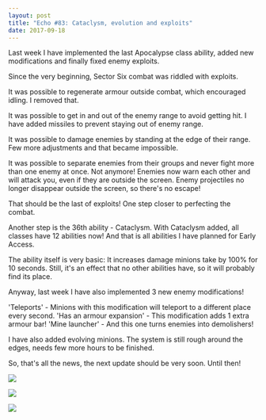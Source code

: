 ```yaml
---
layout: post
title: "Echo #83: Cataclysm, evolution and exploits"
date: 2017-09-18
---
```


Last week I have implemented the last Apocalypse class ability, added new modifications and finally fixed enemy exploits.

Since the very beginning, Sector Six combat was riddled with exploits. 

It was possible to regenerate armour outside combat, which encouraged idling.
I removed that.

It was possible to get in and out of the enemy range to avoid getting hit.
I have added missiles to prevent staying out of enemy range.

It was possible to damage enemies by standing at the edge of their range.
Few more adjustments and that became impossible.

It was possible to separate enemies from their groups and never fight more than one enemy at once.
Not anymore!
Enemies now warn each other and will attack you, even if they are outside the screen.
Enemy projectiles no longer disappear outside the screen, so there's no escape!

That should be the last of exploits!
One step closer to perfecting the combat.

Another step is the 36th ability - Cataclysm.
With Cataclysm added, all classes have 12 abilities now!
And that is all abilities I have planned for Early Access.

The ability itself is very basic: It increases damage minions take by 100% for 10 seconds.
Still, it's an effect that no other abilities have, so it will probably find its place.

Anyway, last week I have also implemented 3 new enemy modifications!

'Teleports' - Minions with this modification will teleport to a different place every second.
'Has an armour expansion' - This modification adds 1 extra armour bar!
'Mine launcher' - And this one turns enemies into demolishers!

I have also added evolving minions.
The system is still rough around the edges, needs few more hours to be finished.

So, that's all the news, the next update should be very soon.
Until then!

![](https://github.com/Zuurix/Zuurix.github.io/blob/master/images/echo%2083/All%20abilities%202017.09.15.png?raw=true)

![](https://github.com/Zuurix/Zuurix.github.io/blob/master/images/echo%2083/Apex%202017.09.18.png?raw=true)

![](https://github.com/Zuurix/Zuurix.github.io/blob/master/images/echo%2083/Cataclysm%202017.09.18.png?raw=true)
